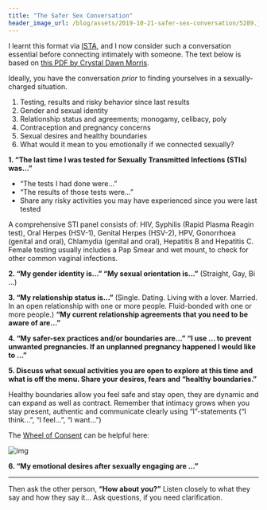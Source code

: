 ```yaml
---
title: "The Safer Sex Conversation"
header_image_url: /blog/assets/2019-10-21-safer-sex-conversation/5289.jpg
---
```


I learnt this format via [ISTA](http://ista.life/), and I now consider such a conversation essential before connecting intimately with someone. The text below is based on [this PDF by Crystal Dawn Morris](https://sexualrenaissance.com/wp-content/uploads/2017/11/Six-Safe-Sex-Points-Handout.pdf).

Ideally, you have the conversation *prior* to finding yourselves in a sexually-charged situation.

1. Testing, results and risky behavior since last results
2. Gender and sexual identity
3. Relationship status and agreements; monogamy, celibacy, poly
4. Contraception and pregnancy concerns
5. Sexual desires and healthy boundaries
6. What would it mean to you emotionally if we connected sexually?

**1. “The last time I was tested for Sexually Transmitted Infections (STIs) was…”**

* “The tests I had done were…”
* “The results of those tests were…”
* Share any risky activities you may have experienced since you were last tested

A comprehensive STI panel consists of: HIV, Syphilis (Rapid Plasma Reagin test), Oral Herpes (HSV-1), Genital Herpes (HSV-2), HPV, Gonorrhoea (genital and oral), Chlamydia (genital and oral), Hepatitis B and Hepatitis C. Female testing usually includes a Pap Smear and wet mount, to check for other common vaginal infections.

**2. “My gender identity is…” “My sexual orientation is…”** (Straight, Gay, Bi …)

**3. “My relationship status is…”** (Single. Dating. Living with a lover. Married. In an open relationship with one or more people. Fluid-bonded with one or more people.) **“My current relationship agreements that you need to be aware of are…”**

**4. “My safer-sex practices and/or boundaries are…” “I use … to prevent unwanted pregnancies. If an unplanned pregnancy happened I would like to …”**

**5. Discuss what sexual activities you are open to explore at this time and what is off the menu. Share your desires, fears and “healthy boundaries.”**

Healthy boundaries allow you feel safe and stay open, they are dynamic and can expand as well as contract. Remember that intimacy grows when you stay present, authentic and communicate clearly using “I”-statements (“I think…”, “I feel…”, “I want…”)

The [Wheel of Consent](https://www.youtube.com/watch?v=auokDp_EA80) can be helpful here:

![img](https://miro.medium.com/max/863/0*0LMp7IPl7Jv0omFH)

**6. “My emotional desires after sexually engaging are …”**

<hr />

Then ask the other person, **“How about you?”** Listen closely to what they say and how they say it… Ask questions, if you need clarification.